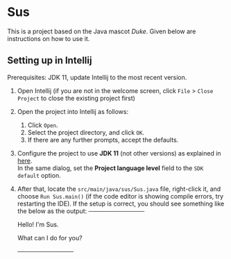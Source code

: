 # Sus

This is a project based on the Java mascot _Duke_. Given below are instructions on how to use it.

## Setting up in Intellij

Prerequisites: JDK 11, update Intellij to the most recent version.

1. Open Intellij (if you are not in the welcome screen, click `File` > `Close Project` to close the existing project first)
1. Open the project into Intellij as follows:
   1. Click `Open`.
   1. Select the project directory, and click `OK`.
   1. If there are any further prompts, accept the defaults.
1. Configure the project to use **JDK 11** (not other versions) as explained in [here](https://www.jetbrains.com/help/idea/sdk.html#set-up-jdk).<br>
   In the same dialog, set the **Project language level** field to the `SDK default` option.
3. After that, locate the `src/main/java/sus/Sus.java` file, right-click it, and choose `Run Sus.main()` (if the code editor is showing compile errors, try restarting the IDE). If the setup is correct, you should see something like the below as the output:
─────────────

   Hello! I'm Sus.
   
   What can I do for you?

   ─────────────
